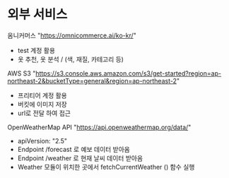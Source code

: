 # 외부 서비스
옴니커머스
"https://omnicommerce.ai/ko-kr/"

- test 계정 활용
- 옷 추천, 옷 분석 / (색, 재질, 카테고리 등)

AWS S3
"https://s3.console.aws.amazon.com/s3/get-started?region=ap-northeast-2&bucketType=general&region=ap-northeast-2"

- 프리티어 계정 활용
- 버킷에 이미지 저장
- url로 전달 하여 접근

OpenWeatherMap API
"https://api.openweathermap.org/data/"

- apiVersion: "2.5"
- Endpoint /forecast 로 예보 데이터 받아옴
- Endpoint /weather 로 현재 날씨 데이터 받아옴
- Weather 모듈이 위치한 곳에서 fetchCurrentWeather () 함수 실행